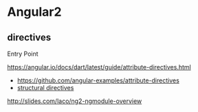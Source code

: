 # Angular2

## directives

Entry Point

<https://angular.io/docs/dart/latest/guide/attribute-directives.html>

- <https://github.com/angular-examples/attribute-directives>
- [structural directives](https://angular.io/docs/dart/latest/guide/structural-directives.html)

<http://slides.com/laco/ng2-ngmodule-overview>
